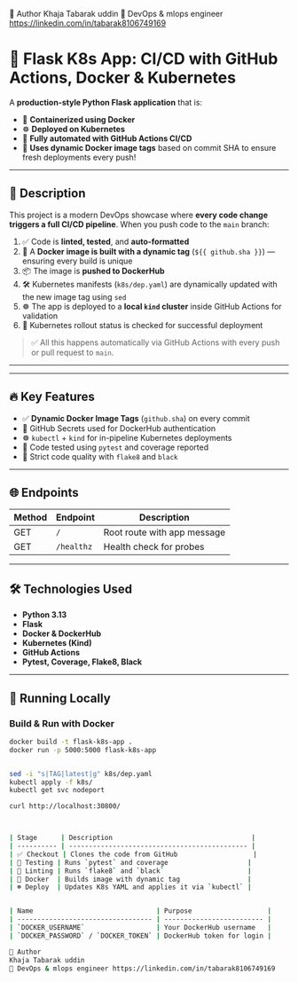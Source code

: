 👤 Author
Khaja Tabarak uddin
💼 DevOps & mlops engineer https://linkedin.com/in/tabarak8106749169


# 🚀 Flask K8s App: CI/CD with GitHub Actions, Docker & Kubernetes

A **production-style Python Flask application** that is:

- 🐳 **Containerized using Docker**
- ☸️ **Deployed on Kubernetes**
- 🔁 **Fully automated with GitHub Actions CI/CD**
- 🧠 **Uses dynamic Docker image tags** based on commit SHA to ensure fresh deployments every push!

---

## 📖 Description

This project is a modern DevOps showcase where **every code change triggers a full CI/CD pipeline**. When you push code to the `main` branch:

1. ✅ Code is **linted, tested**, and **auto-formatted**
2. 🐳 A **Docker image is built with a dynamic tag** (`${{ github.sha }}`) — ensuring every build is unique
3. 📦 The image is **pushed to DockerHub**
4. 🛠 Kubernetes manifests (`k8s/dep.yaml`) are dynamically updated with the new image tag using `sed`
5. ☸️ The app is deployed to a **local `kind` cluster** inside GitHub Actions for validation
6. 🔄 Kubernetes rollout status is checked for successful deployment

> ✅ All this happens automatically via GitHub Actions with every push or pull request to `main`.

---


---

## 🔥 Key Features

- ✅ **Dynamic Docker Image Tags** (`github.sha`) on every commit
- 🔐 GitHub Secrets used for DockerHub authentication
- ☸️ `kubectl` + `kind` for in-pipeline Kubernetes deployments
- 🧪 Code tested using `pytest` and coverage reported
- 🎯 Strict code quality with `flake8` and `black`

---

## 🌐 Endpoints

| Method | Endpoint     | Description                 |
|--------|--------------|-----------------------------|
| GET    | `/`          | Root route with app message |
| GET    | `/healthz`   | Health check for probes     |

---

## 🛠️ Technologies Used

- **Python 3.13**
- **Flask**
- **Docker & DockerHub**
- **Kubernetes (Kind)**
- **GitHub Actions**
- **Pytest, Coverage, Flake8, Black**

---

## 🚀 Running Locally

### Build & Run with Docker

```bash
docker build -t flask-k8s-app .
docker run -p 5000:5000 flask-k8s-app


sed -i "s|TAG|latest|g" k8s/dep.yaml
kubectl apply -f k8s/
kubectl get svc nodeport

curl http://localhost:30800/



| Stage      | Description                                   |
| ---------- | --------------------------------------------- |
| ✅ Checkout | Clones the code from GitHub                   |
| 🧪 Testing | Runs `pytest` and coverage                    |
| 🧹 Linting | Runs `flake8` and `black`                     |
| 🐳 Docker  | Builds image with dynamic tag                 |
| ☸️ Deploy  | Updates K8s YAML and applies it via `kubectl` |


| Name                               | Purpose                   |
| ---------------------------------- | ------------------------- |
| `DOCKER_USERNAME`                  | Your DockerHub username   |
| `DOCKER_PASSWORD` / `DOCKER_TOKEN` | DockerHub token for login |

👤 Author
Khaja Tabarak uddin
💼 DevOps & mlops engineer https://linkedin.com/in/tabarak8106749169



